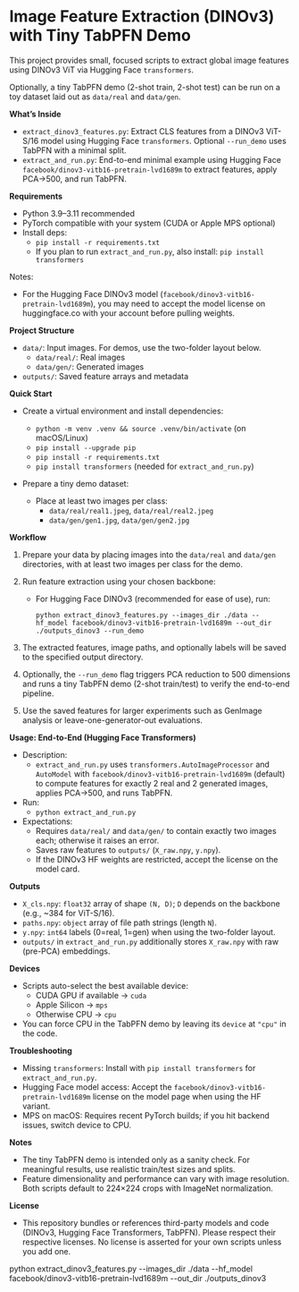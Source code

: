 # Image Feature Extraction (DINOv3) with Tiny TabPFN Demo

This project provides small, focused scripts to extract global image features using DINOv3 ViT via Hugging Face `transformers`.

Optionally, a tiny TabPFN demo (2-shot train, 2-shot test) can be run on a toy dataset laid out as `data/real` and `data/gen`.


**What’s Inside**
- `extract_dinov3_features.py`: Extract CLS features from a DINOv3 ViT-S/16 model using Hugging Face `transformers`. Optional `--run_demo` uses TabPFN with a minimal split.
- `extract_and_run.py`: End-to-end minimal example using Hugging Face `facebook/dinov3-vitb16-pretrain-lvd1689m` to extract features, apply PCA→500, and run TabPFN.


**Requirements**
- Python 3.9–3.11 recommended
- PyTorch compatible with your system (CUDA or Apple MPS optional)
- Install deps:
  - `pip install -r requirements.txt`
  - If you plan to run `extract_and_run.py`, also install: `pip install transformers`

Notes:
- For the Hugging Face DINOv3 model (`facebook/dinov3-vitb16-pretrain-lvd1689m`), you may need to accept the model license on huggingface.co with your account before pulling weights.


**Project Structure**
- `data/`: Input images. For demos, use the two-folder layout below.
  - `data/real/`: Real images
  - `data/gen/`: Generated images
- `outputs/`: Saved feature arrays and metadata


**Quick Start**
- Create a virtual environment and install dependencies:
  - `python -m venv .venv && source .venv/bin/activate` (on macOS/Linux)
  - `pip install --upgrade pip`
  - `pip install -r requirements.txt`
  - `pip install transformers`  (needed for `extract_and_run.py`)

- Prepare a tiny demo dataset:
  - Place at least two images per class:
    - `data/real/real1.jpeg`, `data/real/real2.jpeg`
    - `data/gen/gen1.jpg`, `data/gen/gen2.jpg`

**Workflow**

1. Prepare your data by placing images into the `data/real` and `data/gen` directories, with at least two images per class for the demo.

2. Run feature extraction using your chosen backbone:
   - For Hugging Face DINOv3 (recommended for ease of use), run:
     ```
     python extract_dinov3_features.py --images_dir ./data --hf_model facebook/dinov3-vitb16-pretrain-lvd1689m --out_dir ./outputs_dinov3 --run_demo
     ```

3. The extracted features, image paths, and optionally labels will be saved to the specified output directory.

4. Optionally, the `--run_demo` flag triggers PCA reduction to 500 dimensions and runs a tiny TabPFN demo (2-shot train/test) to verify the end-to-end pipeline.

5. Use the saved features for larger experiments such as GenImage analysis or leave-one-generator-out evaluations.


**Usage: End-to-End (Hugging Face Transformers)**
- Description:
  - `extract_and_run.py` uses `transformers.AutoImageProcessor` and `AutoModel` with `facebook/dinov3-vitb16-pretrain-lvd1689m` (default) to compute features for exactly 2 real and 2 generated images, applies PCA→500, and runs TabPFN.
- Run:
  - `python extract_and_run.py`
- Expectations:
  - Requires `data/real/` and `data/gen/` to contain exactly two images each; otherwise it raises an error.
  - Saves raw features to `outputs/` (`X_raw.npy`, `y.npy`).
  - If the DINOv3 HF weights are restricted, accept the license on the model card.


**Outputs**
- `X_cls.npy`: `float32` array of shape `(N, D)`; `D` depends on the backbone (e.g., ~384 for ViT-S/16).
- `paths.npy`: `object` array of file path strings (length `N`).
- `y.npy`: `int64` labels (0=real, 1=gen) when using the two-folder layout.
- `outputs/` in `extract_and_run.py` additionally stores `X_raw.npy` with raw (pre-PCA) embeddings.


**Devices**
- Scripts auto-select the best available device:
  - CUDA GPU if available → `cuda`
  - Apple Silicon → `mps`
  - Otherwise CPU → `cpu`
- You can force CPU in the TabPFN demo by leaving its `device` at `"cpu"` in the code.


**Troubleshooting**
- Missing `transformers`: Install with `pip install transformers` for `extract_and_run.py`.
- Hugging Face model access: Accept the `facebook/dinov3-vitb16-pretrain-lvd1689m` license on the model page when using the HF variant.
- MPS on macOS: Requires recent PyTorch builds; if you hit backend issues, switch device to CPU.


**Notes**
- The tiny TabPFN demo is intended only as a sanity check. For meaningful results, use realistic train/test sizes and splits.
- Feature dimensionality and performance can vary with image resolution. Both scripts default to 224×224 crops with ImageNet normalization.


**License**
- This repository bundles or references third-party models and code (DINOv3, Hugging Face Transformers, TabPFN). Please respect their respective licenses. No license is asserted for your own scripts unless you add one.


python extract_dinov3_features.py \--images_dir ./data \--hf_model facebook/dinov3-vitb16-pretrain-lvd1689m \--out_dir ./outputs_dinov3